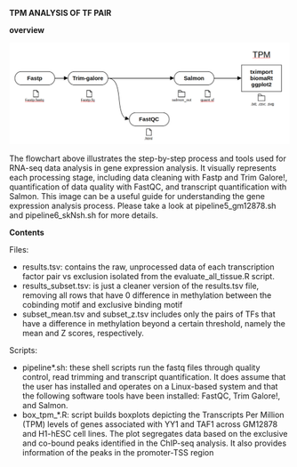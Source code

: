 **TPM ANALYSIS OF TF PAIR**

**overview**

![flowchart to get the TPM of the genes associated with YY1-TAF1 co-binging sites](https://github.com/gastonguaysiu/YY1-TAF1/blob/main/TPM/Screenshot%20from%202023-12-05%2021-22-55.png?raw=true)

The flowchart above illustrates the step-by-step process and tools used for RNA-seq data analysis in gene expression analysis. It visually represents each processing stage, including data cleaning with Fastp and Trim Galore!, quantification of data quality with FastQC, and transcript quantification with Salmon. This image can be a useful guide for understanding the gene expression analysis process. Please take a look at pipeline5_gm12878.sh and pipeline6_skNsh.sh for more details.



**Contents**

Files:

 - results.tsv: contains the raw, unprocessed data of each transcription factor pair vs exclusion isolated from the evaluate_all_tissue.R script.
 - results_subset.tsv: is just a cleaner version of the results.tsv file, removing all rows that have 0 difference in methylation between the cobinding motif and exclusive binding motif
 - subset_mean.tsv and subset_z.tsv includes only the pairs of TFs that have a difference in methylation beyond a certain threshold, namely the mean and Z scores, respectively.

Scripts:

 - pipeline*.sh: these shell scripts run the fastq files through quality control, read trimming and transcript quantification. It does assume that the user has installed and operates on a Linux-based system and that the following software tools have been installed: FastQC, Trim Galore!, and Salmon.
 - box_tpm_*.R: script builds boxplots depicting the Transcripts Per Million (TPM) levels of genes associated with YY1 and TAF1 across GM12878 and H1-hESC cell lines. The plot segregates data based on the exclusive and co-bound peaks identified in the ChIP-seq analysis. It also provides information of the peaks in the promoter-TSS region
